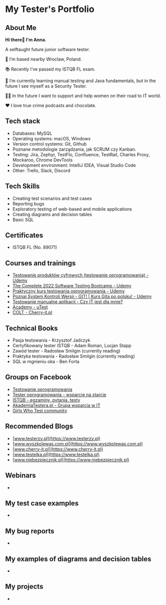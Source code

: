 # My Tester's Portfolio

## About Me

**Hi there👋 I'm Anna.**

A selftaught future junior software tester.


🏡 I’m based nearby Wroclaw, Poland.

📚 Recently I’ve passed my ISTQB FL exam.

🌱 I’m currently learning manual testing and Java fundamentals, but in the future I see myself as a Security Tester.

👯‍♀️ In the future I want to support and help women on their road to IT world.

❤️ I love true crime podcasts and chocolate.

## Tech stack

* Databases: MySQL
* Operating systems: macOS, Windows
* Version control systems: Git, Github
* Poznane metodologie zarządzania, jak SCRUM czy Kanban.
* Testing: Jira, Zephyr, TestFlo, Confluence, TestRail, Charles Proxy, Mockaroo, Chrome DevTools
* Development environment: IntelliJ IDEA, Visual Studio Code
* Other: Trello, Slack, Discord

## Tech Skills

* Creating test scenarios and test cases
* Reporting bugs
* Exploratory testing of web-based and mobile applications
* Creating diagrams and decision tables
* Basic SQL

## Certificates

* ISTQB FL (No. 89071)

## Courses and trainings

* [Testowanie produktów cyfrowych (testowanie oprogramowania) - Udemy](https://www.udemy.com/course/testowanie-produktow-cyfrowych/)
* [The Complete 2022 Software Testing Bootcamp - Udemy](https://www.udemy.com/course/testerbootcamp/)
* [Praktyczny kurs testowania oprogramowania - Udemy](https://www.udemy.com/course/praktyczny-kurs-testowania-oprogramowania/)
* [Poznaj System Kontroli Wersji - GIT! | Kurs Gita po polsku! - Udemy](https://www.udemy.com/course/kurs-git-po-polsku/)
* [Testowanie manualne aplikacji - Czy IT jest dla mnie?](https://www.czyitjestdlamnie.pl)
* [Academy - uTest](https://www.utest.com)
* [COLT - Cherry-it.pl](http://cherry-it.pl)

## Technical Books

* Pasja testowania - Krzysztof Jadczyk
* Certyfikowany tester ISTQB - Adam Roman, Lucjan Stapp
* Zawód tester - Radosław Smilgin (currently reading)
* Praktyka testowania - Radosław Smilgin (currently reading)
* SQL w mgnieniu oka - Ben Forta

## Groups on Facebook

* [Testowanie oprogramowania](https://www.facebook.com/groups/TestowanieOprogramowania)
* [Tester oprogramowania - wsparcie na starcie](https://www.facebook.com/groups/testeroprogramowania)
* [ISTQB - egzaminy, pytania, testy](https://www.facebook.com/groups/194288250951242)
* [AkademiaTestera.pl - Grupa wsparcia w IT](https://www.facebook.com/groups/akademiatestera)
* [Girls Who Test community](https://www.facebook.com/groups/girlswhotest)

## Recommended Blogs

* [www.testerzy.pl](https://www.testerzy.pl)
* [www.wyszkolewas.com.pl](https://www.wyszkolewas.com.pl)
* [www.cherry-it.pl](https://www.cherry-it.pl)
* [www.testelka.pl](https://www.testelka.pl)
* [www.niebezpiecznik.pl](https://www.niebezpiecznik.pl)

## Webinars 

*

## My test case examples

*

## My bug reports

*

## My examples of diagrams and decision tables

*

## My projects

*